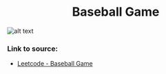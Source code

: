 <h1 align="center">Baseball Game</h1>

![alt text](https://images2.imgbox.com/89/22/95MrCzuw_o.png?raw=true)

### Link to source: 
- <a href="https://leetcode.com/problems/baseball-game/">Leetcode - Baseball Game</a>
